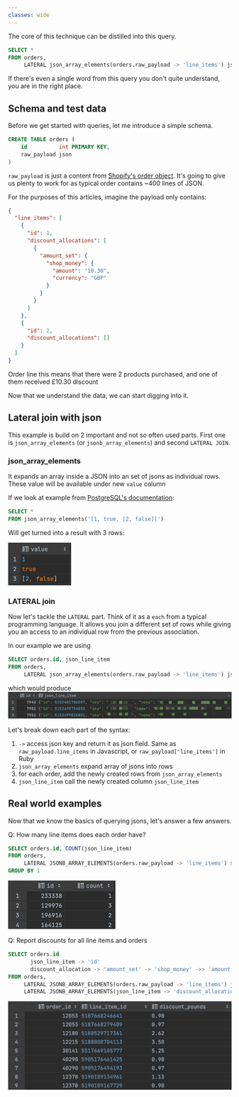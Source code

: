 ```yaml
---
classes: wide
---
```


The core of this technique can be distilled into this query.
```sql
SELECT *
FROM orders,
     LATERAL json_array_elements(orders.raw_payload -> 'line_items') json_line_item
```

If there's even a single word from this query you don't quite understand, you are in the right place.

## Schema and test data
Before we get started with queries, let me introduce a simple schema.
```sql
CREATE TABLE orders (
    id          int PRIMARY KEY,
    raw_payload json
)
```
`raw_payload` is just a content from [Shopify's order object](https://shopify.dev/docs/admin-api/rest/reference/orders/order). It's going to give us plenty to work for as typical order contains ~400 lines of JSON. 

For the purposes of this articles, imagine the payload only contains:
```json
{
  "line_items": [
    {
      "id": 1,
      "discount_allocations": [
        {
          "amount_set": {
            "shop_money": {
              "amount": "10.30",
              "currency": "GBP"
            }
          }
        }
      ]
    },
    {
      "id": 2,
      "discount_allocations": []
    }
  ]
}
```
Order line this means that there were 2 products purchased, and one of them received £10.30 discount

Now that we understand the data, we can start digging into it.

## Lateral join with json
This example is build on 2 important and not so often used parts. First one is `json_array_elements` (or `jsonb_array_elements`) and second `LATERAL JOIN`.

### json_array_elements
It expands an array inside a JSON into an set of jsons as individual rows. These value will be available under new `value` column

If we look at example from [PostgreSQL's documentation](https://www.postgresql.org/docs/9.5/functions-json.html):
```sql
SELECT *
FROM json_array_elements('[1, true, [2, false]]')
```

Will get turned into a result with 3 rows:

![json_array_elements_result.png](/assets/postgresql-quering-json/json_array_elements_result.png)

### LATERAL join
Now let's tackle the `LATERAL` part. Think of it as a `each` from a typical programming language. It allows you join a different set of rows while giving you an access to an individual row from the previous association. 

In our example we are using 

```sql
SELECT orders.id, json_line_item
FROM orders,
     LATERAL json_array_elements(orders.raw_payload -> 'line_items') json_line_item
```

which would produce
![lateral_join.png](/assets/postgresql-quering-json/lateral_join.png)

Let's break down each part of the syntax:
1. `->` access json key and return it as json field. Same as `raw_payload.line_items` in Javascript, or `raw_payload['line_items']` in Ruby
2. `json_array_elements` expand array of jsons into rows
3. for each order, add the newly created rows from `json_array_elements`
4. `json_line_item` call the newly created column `json_line_item`


## Real world examples

Now that we know the basics of querying jsons, let's answer a few answers.

Q: How many line items does each order have?

```sql
SELECT orders.id, COUNT(json_line_item)
FROM orders,
     LATERAL JSONB_ARRAY_ELEMENTS(orders.raw_payload -> 'line_items') shopify_line_items(json_line_item)
GROUP BY 1
```
![num_of_line_items_per_order.png](/assets/postgresql-quering-json/num_of_line_items_per_order.png)

Q: Report discounts for all line items and orders
```sql
SELECT orders.id                                                        AS order_id,
       json_line_item -> 'id'                                           AS line_item_id,
       discount_allocation -> 'amount_set' -> 'shop_money' ->> 'amount' AS discount_pounds
FROM orders,
     LATERAL JSONB_ARRAY_ELEMENTS(orders.raw_payload -> 'line_items') json_line_item,
     LATERAL JSONB_ARRAY_ELEMENTS(json_line_item -> 'discount_allocations') discount_allocations(discount_allocation)
```
![orders_with_line_items_and_discounts.png](/assets/postgresql-quering-json/orders_with_line_items_and_discounts.png)

